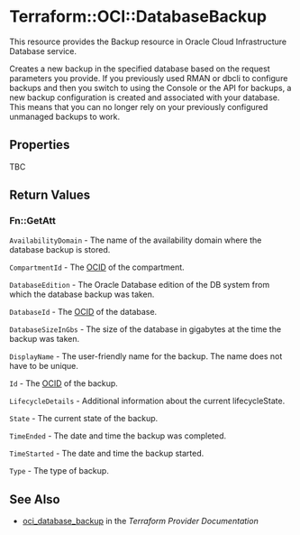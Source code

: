 # Terraform::OCI::DatabaseBackup

This resource provides the Backup resource in Oracle Cloud Infrastructure Database service.

Creates a new backup in the specified database based on the request parameters you provide. If you previously used RMAN or dbcli to configure backups and then you switch to using the Console or the API for backups, a new backup configuration is created and associated with your database. This means that you can no longer rely on your previously configured unmanaged backups to work.

## Properties

TBC

## Return Values

### Fn::GetAtt

`AvailabilityDomain` - The name of the availability domain where the database backup is stored.

`CompartmentId` - The [OCID](https://docs.cloud.oracle.com/iaas/Content/General/Concepts/identifiers.htm) of the compartment.

`DatabaseEdition` - The Oracle Database edition of the DB system from which the database backup was taken.

`DatabaseId` - The [OCID](https://docs.cloud.oracle.com/iaas/Content/General/Concepts/identifiers.htm) of the database.

`DatabaseSizeInGbs` - The size of the database in gigabytes at the time the backup was taken.

`DisplayName` - The user-friendly name for the backup. The name does not have to be unique.

`Id` - The [OCID](https://docs.cloud.oracle.com/iaas/Content/General/Concepts/identifiers.htm) of the backup.

`LifecycleDetails` - Additional information about the current lifecycleState.

`State` - The current state of the backup.

`TimeEnded` - The date and time the backup was completed.

`TimeStarted` - The date and time the backup started.

`Type` - The type of backup.

## See Also

* [oci_database_backup](https://www.terraform.io/docs/providers/oci/r/database_backup.html) in the _Terraform Provider Documentation_